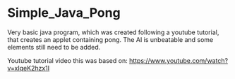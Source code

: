 # Simple_Java_Pong
Very basic java program, which was created following a youtube tutorial, that creates an applet containing pong. The AI is unbeatable and some elements still need to be added.

Youtube tutorial video this was based on: https://www.youtube.com/watch?v=xIqeK2hzx1I
